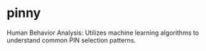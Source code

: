# pinny
Human Behavior Analysis: Utilizes machine learning algorithms to understand common PIN selection patterns.
